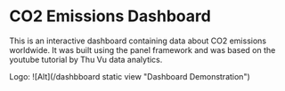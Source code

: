 # CO2 Emissions Dashboard

This is an interactive dashboard containing data about CO2 emissions worldwide. It was built using the panel framework and was based on the youtube tutorial by Thu Vu data analytics.

Logo: ![Alt](/dashbboard static view "Dashboard Demonstration")
